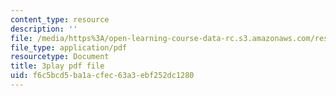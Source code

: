 ```yaml
---
content_type: resource
description: ''
file: /media/https%3A/open-learning-course-data-rc.s3.amazonaws.com/res-6-012-introduction-to-probability-spring-2018/f6c5bcd5ba1acfec63a3ebf252dc1280_xdewLsXI_UQ.pdf
file_type: application/pdf
resourcetype: Document
title: 3play pdf file
uid: f6c5bcd5-ba1a-cfec-63a3-ebf252dc1280
---
```

